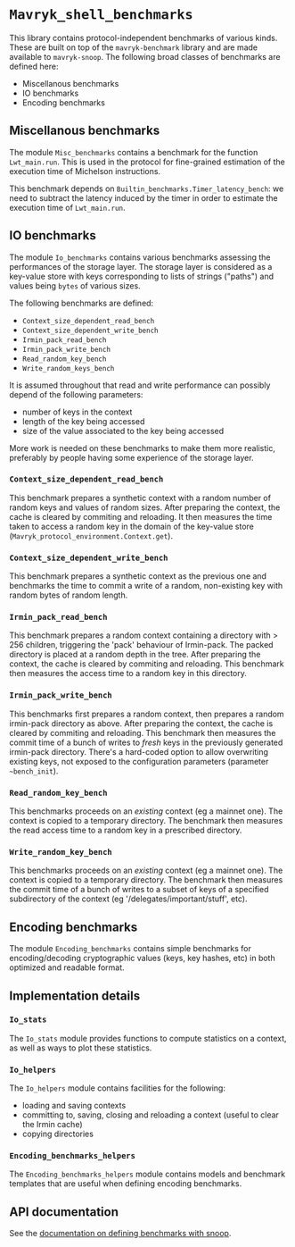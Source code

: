 # `Mavryk_shell_benchmarks`

This library contains protocol-independent benchmarks of various kinds.
These are built on top of the `mavryk-benchmark` library and are made
available to `mavryk-snoop`. The following broad classes of benchmarks
are defined here:

- Miscellanous benchmarks
- IO benchmarks
- Encoding benchmarks

## Miscellanous benchmarks

The module `Misc_benchmarks` contains a benchmark for the function
`Lwt_main.run`. This is used in the protocol for fine-grained estimation of the
execution time of Michelson instructions.

This benchmark depends on `Builtin_benchmarks.Timer_latency_bench`: we need to
subtract the latency induced by the timer in order to estimate the execution
time of `Lwt_main.run`.

## IO benchmarks

The module `Io_benchmarks` contains various benchmarks assessing the
performances of the storage layer. The storage layer is considered as a
key-value store with keys corresponding to lists of strings ("paths") and
values being `bytes` of various sizes.

The following benchmarks are defined:

- `Context_size_dependent_read_bench`
- `Context_size_dependent_write_bench`
- `Irmin_pack_read_bench`
- `Irmin_pack_write_bench`
- `Read_random_key_bench`
- `Write_random_keys_bench`

It is assumed throughout that read and write performance can possibly depend of
the following parameters:
- number of keys in the context
- length of the key being accessed
- size of the value associated to the key being accessed

More work is needed on these benchmarks to make them more realistic, preferably
by people having some experience of the storage layer.

### `Context_size_dependent_read_bench`

This benchmark prepares a synthetic context with a random number of random keys
and values of random sizes.
After preparing the context, the cache is cleared by commiting and
reloading.
It then measures the time taken to access a random key in the
domain of the key-value store (`Mavryk_protocol_environment.Context.get`).

### `Context_size_dependent_write_bench`

This benchmark prepares a synthetic context as the previous one and
benchmarks the time to commit a write of a random, non-existing key
with random bytes of random length.

### `Irmin_pack_read_bench`

This benchmark prepares a random context containing a directory
with > 256 children, triggering the 'pack' behaviour of Irmin-pack.
The packed directory is placed at a random depth in the tree.
After preparing the context, the cache is cleared by commiting and
reloading.
This benchmark then measures the access time to a random key in this directory.

### `Irmin_pack_write_bench`

This benchmarks first prepares a random context, then prepares a
random irmin-pack directory as above.
After preparing the context, the cache is cleared by commiting and
reloading.
This benchmark then measures the commit time of a bunch of writes
to _fresh_ keys in the previously generated irmin-pack directory.
There's a hard-coded option to allow overwriting existing keys,
not exposed to the configuration parameters (parameter `~bench_init`).

### `Read_random_key_bench`

This benchmarks proceeds on an _existing_ context (eg a mainnet one).
The context is copied to a temporary directory.
The benchmark then measures the read access time to a random key in a
prescribed directory.

### `Write_random_key_bench`

This benchmarks proceeds on an _existing_ context (eg a mainnet one). The
context is copied to a temporary directory. The benchmark then measures the
commit time of a bunch of writes to a subset of keys of a specified
subdirectory of the context (eg '/delegates/important/stuff', etc).

## Encoding benchmarks

The module `Encoding_benchmarks` contains simple benchmarks for
encoding/decoding cryptographic values (keys, key hashes, etc) in both
optimized and readable format.

## Implementation details

### `Io_stats`

The `Io_stats` module provides functions to compute statistics on
a context, as well as ways to plot these statistics.

### `Io_helpers`

The `Io_helpers` module contains facilities for the following:
- loading and saving contexts
- committing to, saving, closing and reloading a context (useful to clear the
  Irmin cache)
- copying directories

### `Encoding_benchmarks_helpers`

The `Encoding_benchmarks_helpers` module contains models and benchmark
templates that are useful when defining encoding benchmarks.

## API documentation

See the [documentation on defining benchmarks with snoop](https://protocol.mavryk.org/developer/snoop_arch.html#defining-benchmarks-the-generator-module).
